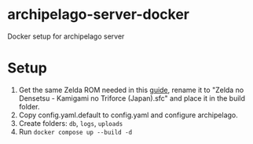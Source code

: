 # archipelago-server-docker
Docker setup for archipelago server


# Setup

1. Get the same Zelda ROM needed in this [guide](https://archipelago.gg/tutorial/A%20Link%20to%20the%20Past/multiworld/en), rename it to "Zelda no Densetsu - Kamigami no Triforce (Japan).sfc" and place it in the build folder.
3. Copy config.yaml.default to config.yaml and configure archipelago.
4. Create folders: `db`, `logs`, `uploads`
5. Run `docker compose up --build -d`
